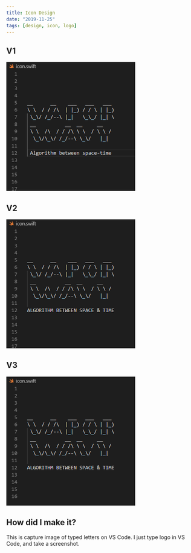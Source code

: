 ```yaml
---
title: Icon Design
date: "2019-11-25"
tags: [design, icon, logo]
---
```


## V1

![icon](./icon.png)

## V2

![icon-v2](./icon-v2.png)

## V3

![icon-v3](./icon-v3.png)

## How did I make it?

This is capture image of typed letters on VS Code. I just type logo in VS Code, and take a screenshot.
